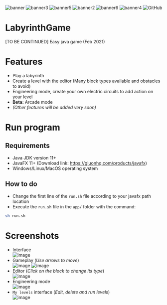![banner](https://img.shields.io/github/v/release/OrangoMango/LabyrinthGame?color=green&display_name=tag&label=Latest%20version&style=for-the-badge) ![banner3](https://img.shields.io/github/release-date-pre/OrangoMango/LabyrinthGame?color=%23f0fc03&style=for-the-badge) ![banner5](https://img.shields.io/github/commits-since/OrangoMango/LabyrinthGame/latest?color=%23ff3333&include_prereleases&style=for-the-badge) ![banner2](https://img.shields.io/github/repo-size/OrangoMango/LabyrinthGame?label=Size&style=for-the-badge) ![banner6](https://img.shields.io/github/commit-activity/w/OrangoMango/LabyrinthGame?color=%23fcd303&style=for-the-badge) ![banner4](https://img.shields.io/github/last-commit/OrangoMango/LabyrinthGame?style=for-the-badge) ![GitHub](https://img.shields.io/github/license/OrangoMango/LabyrinthGame?style=for-the-badge)

# LabyrinthGame
[TO BE CONTINUED] Easy java game (Feb 2021)

# Features
* Play a labyrinth 
* Create a level with the editor (Many block types available and obstacles to avoid)
* Engineering mode, create your own electric circuits to add action on your level
* **Beta:** Arcade mode
* *(Other features will be added very soon)*

# Run program
## Requirements
* Java JDK version 11+
* JavaFX 11+ (Download link: https://gluonhq.com/products/javafx)
* Windows/Linux/MacOS operating system
## How to do
* Change the first line of the `run.sh` file according to your javafx path location
* Execute the `run.sh` file in the `app/` folder with the command:
```bash
sh run.sh
```

# Screenshots
* Interface<br>
![image](https://user-images.githubusercontent.com/61402409/144900184-30c7e2f6-f357-43d9-a3e2-d64ed444a6e9.png)
* Gameplay (*Use arrows to move*)<br>
![image](https://user-images.githubusercontent.com/61402409/144900287-e07d7d82-4b08-4617-8780-5bb0b6a14835.png) ![image](https://user-images.githubusercontent.com/61402409/144900238-115e4e3b-42d9-418c-93b9-ac628e425081.png)
* Editor (*Click on the block to change its type*)<br>
![image](https://user-images.githubusercontent.com/61402409/144900416-294deefa-6be3-44e4-af46-492ef0998fa7.png)
* Engineering mode<br>
![image](https://user-images.githubusercontent.com/61402409/144900611-11a7e79b-aed1-474a-b51e-6007389a643e.png)
* `My levels` interface (*Edit, delete and run levels*)<br>
![image](https://user-images.githubusercontent.com/61402409/144900482-22cd2947-d4f3-470d-bf24-30a015fa39c7.png)
